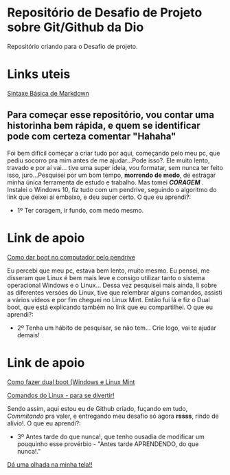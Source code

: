 # Repositório de Desafio de Projeto sobre Git/Github da Dio
Repositório criando para o Desafio de projeto.

# Links uteis
[Sintaxe Básica de Markdown](https://www.markdownguide.org/basic-syntax/)


## Para começar esse repositório, vou contar uma historinha bem rápida, e quem se identificar pode com certeza comentar **"Hahaha"**

Foi bem difícil começar a criar tudo por aqui, começando pelo meu pc, que pediu socorro pra mim antes de me ajudar...Pode isso?.
Ele muito lento, travado e por aí vai... tive uma super ideia, vou formatar, sem nunca ter feito isso, juro...Pesquisei por um bom tempo, **morrendo de medo**, de estragar minha única ferramenta de estudo e trabalho. Mas tomei **_CORAGEM_**  . Instalei o Windows 10, fiz tudo com um pendrive, seguindo o algoritmo do link que deixei aí embaixo, e deu super certo. O que eu aprendi?:

- 1º Ter coragem, ir fundo, com medo mesmo. 

 # Link de apoio 
 [Como dar boot no computador pelo pendrive](https://tecnoblog.net/responde/boot-pen-drive-windows-mac/)
 
 Eu percebi que meu pc, estava bem lento, muito mesmo. Eu pensei, me disseram que Linux é bem mais leve e consigo utilizar tanto o sistema operacional Windows e o Linux... Dessa vez pesquisei mais ainda, li sobre as diferentes versóes do Linux, tive que relembrar alguns comandos, assisti a vários vídeos e por fim cheguei no Linux Mint. Então fui lá e fiz o Dual boot, que está explicando também no link que eu compartilhei. O que eu aprendi?:
 
 - 2º Tenha um hábito de pesquisar, se não tem... Crie logo, vai te ajudar demais!
 
 
 # Link de apoio 
 [Como fazer dual boot (Windows e Linux Mint](https://www.topgadget.com.br/howto/linux/como-instalar-o-linux-mint.htm)
 
 [Comandos do Linux - para se divertir! ](https://www.linuxpro.com.br/dl/guia_500_comandos_Linux.pdf)
 
Sendo assim, aqui estou eu de Github criado, fuçando em tudo, _Commitando_ pra valer, e entregando meu desafio só agora **rssss**, rindo de alívio!. O que eu aprendi?: 

- 3º Antes tarde do que nunca!, que tenho ousadia de modificar um pouquinho esse provérbio - "Antes tarde APRENDENDO, do que nunca!."



[Dá uma olhada na minha tela!!](https://user-images.githubusercontent.com/80549126/149435642-2b0abe98-a561-4a94-b9ce-744b98b470dd.png)






 
 
 


